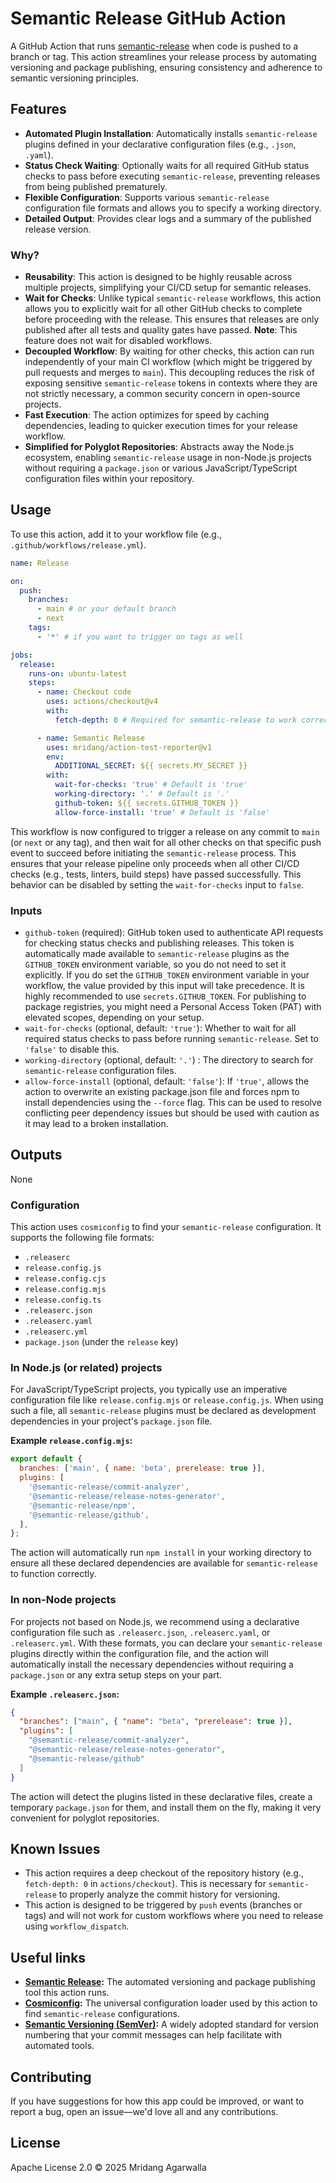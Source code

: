 # Semantic Release GitHub Action

A GitHub Action that runs [semantic-release](https://semantic-release.gitbook.io/semantic-release/) when code is pushed to a branch or tag. This action streamlines your release process by automating versioning and package publishing, ensuring consistency and adherence to semantic versioning principles.

## Features

- **Automated Plugin Installation**: Automatically installs `semantic-release` plugins defined in your declarative configuration files (e.g., `.json`, `.yaml`).
- **Status Check Waiting**: Optionally waits for all required GitHub status checks to pass before executing `semantic-release`, preventing releases from being published prematurely.
- **Flexible Configuration**: Supports various `semantic-release` configuration file formats and allows you to specify a working directory.
- **Detailed Output**: Provides clear logs and a summary of the published release version.

### Why?

- **Reusability**: This action is designed to be highly reusable across multiple projects, simplifying your CI/CD setup for semantic releases.
- **Wait for Checks**: Unlike typical `semantic-release` workflows, this action allows you to explicitly wait for all other GitHub checks to complete before proceeding with the release. This ensures that releases are only published after all tests and quality gates have passed. **Note**: This feature does not wait for disabled workflows.
- **Decoupled Workflow**: By waiting for other checks, this action can run independently of your main CI workflow (which might be triggered by pull requests and merges to `main`). This decoupling reduces the risk of exposing sensitive `semantic-release` tokens in contexts where they are not strictly necessary, a common security concern in open-source projects.
- **Fast Execution**: The action optimizes for speed by caching dependencies, leading to quicker execution times for your release workflow.
- **Simplified for Polyglot Repositories**: Abstracts away the Node.js ecosystem, enabling `semantic-release` usage in non-Node.js projects without requiring a `package.json` or various JavaScript/TypeScript configuration files within your repository.

## Usage

To use this action, add it to your workflow file (e.g., `.github/workflows/release.yml`).

```yaml
name: Release

on:
  push:
    branches:
      - main # or your default branch
      - next
    tags:
      - '*' # if you want to trigger on tags as well

jobs:
  release:
    runs-on: ubuntu-latest
    steps:
      - name: Checkout code
        uses: actions/checkout@v4
        with:
          fetch-depth: 0 # Required for semantic-release to work correctly

      - name: Semantic Release
        uses: mridang/action-test-reporter@v1
        env:
          ADDITIONAL_SECRET: ${{ secrets.MY_SECRET }}
        with:
          wait-for-checks: 'true' # Default is 'true'
          working-directory: '.' # Default is '.'
          github-token: ${{ secrets.GITHUB_TOKEN }}
          allow-force-install: 'true' # Default is 'false'
```

This workflow is now configured to trigger a release on any commit to `main` (or `next` or any tag), and then wait for all other checks on that specific push event to succeed before initiating the `semantic-release` process. This ensures that your release pipeline only proceeds when all other CI/CD checks (e.g., tests, linters, build steps) have passed successfully. This behavior can be disabled by setting the `wait-for-checks` input to `false`.

### Inputs

- `github-token` (required): GitHub token used to authenticate API requests for checking status checks and publishing releases. This token is automatically made available to `semantic-release` plugins as the `GITHUB_TOKEN` environment variable, so you do not need to set it explicitly. If you do set the `GITHUB_TOKEN` environment variable in your workflow, the value provided by this input will take precedence. It is highly recommended to use `secrets.GITHUB_TOKEN`. For publishing to package registries, you might need a Personal Access Token (PAT) with elevated scopes, depending on your setup.
- `wait-for-checks` (optional, default: `'true'`): Whether to wait for all required status checks to pass before running `semantic-release`. Set to `'false'` to disable this.
- `working-directory` (optional, default: `'.'`) : The directory to search for `semantic-release` configuration files.
- `allow-force-install` (optional, default: `'false'`): If `'true'`, allows the action to overwrite an existing package.json file and forces npm to install dependencies using the `--force` flag. This can be used to resolve conflicting peer dependency issues but should be used with caution as it may lead to a broken installation.

## Outputs

None

### Configuration

This action uses `cosmiconfig` to find your `semantic-release` configuration. It supports the following file formats:

- `.releaserc`
- `release.config.js`
- `release.config.cjs`
- `release.config.mjs`
- `release.config.ts`
- `.releaserc.json`
- `.releaserc.yaml`
- `.releaserc.yml`
- `package.json` (under the `release` key)

### In Node.js (or related) projects

For JavaScript/TypeScript projects, you typically use an imperative configuration file like `release.config.mjs` or `release.config.js`. When using such a file, all `semantic-release` plugins must be declared as development dependencies in your project's `package.json` file.

**Example `release.config.mjs`:**

```javascript
export default {
  branches: ['main', { name: 'beta', prerelease: true }],
  plugins: [
    '@semantic-release/commit-analyzer',
    '@semantic-release/release-notes-generator',
    '@semantic-release/npm',
    '@semantic-release/github',
  ],
};
```

The action will automatically run `npm install` in your working directory to ensure all these declared dependencies are available for `semantic-release` to function correctly.

### In non-Node projects

For projects not based on Node.js, we recommend using a declarative configuration file such as `.releaserc.json`, `.releaserc.yaml`, or `.releaserc.yml`. With these formats, you can declare your `semantic-release` plugins directly within the configuration file, and the action will automatically install the necessary dependencies without requiring a `package.json` or any extra setup steps on your part.

**Example `.releaserc.json`:**

```json
{
  "branches": ["main", { "name": "beta", "prerelease": true }],
  "plugins": [
    "@semantic-release/commit-analyzer",
    "@semantic-release/release-notes-generator",
    "@semantic-release/github"
  ]
}
```

The action will detect the plugins listed in these declarative files, create a temporary `package.json` for them, and install them on the fly, making it very convenient for polyglot repositories.

## Known Issues

- This action requires a deep checkout of the repository history (e.g., `fetch-depth: 0` in `actions/checkout`). This is necessary for `semantic-release` to properly analyze the commit history for versioning.
- This action is designed to be triggered by `push` events (branches or tags) and will not work for custom workflows where you need to release using `workflow_dispatch`.

## Useful links

- **[Semantic Release](https://semantic-release.gitbook.io/semantic-release/):** The automated versioning and package publishing tool this action runs.
- **[Cosmiconfig](https://github.com/cosmiconfig/cosmiconfig):** The universal configuration loader used by this action to find `semantic-release` configurations.
- **[Semantic Versioning (SemVer)](https://semver.org/):** A widely adopted standard for version numbering that your commit messages can help facilitate with automated tools.

## Contributing

If you have suggestions for how this app could be improved, or
want to report a bug, open an issue—we'd love all and any
contributions.

## License

Apache License 2.0 © 2025 Mridang Agarwalla
